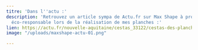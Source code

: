 ```yaml
---
titre: 'Dans l''actu :'
description: 'Retrouvez un article sympa de Actu.fr sur Max Shape à propos de ma démarche
  éco-responsable lors de la réalisation de mes planches :'
lien: https://actu.fr/nouvelle-aquitaine/cestas_33122/cestas-des-planches-de-surf-en-bois-ecologiques-et-esthetiques_33935701.html
image: "/uploads/maxshape-actu-01.png"

---
```


